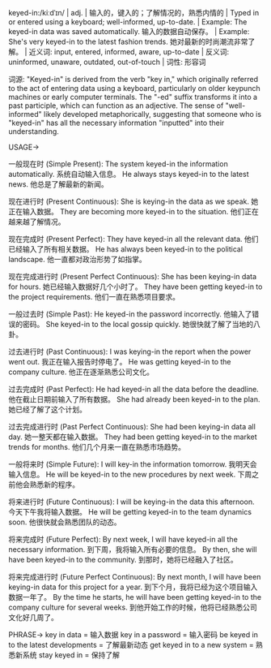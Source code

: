 keyed-in:/kiːdˈɪn/ | adj. | 输入的，键入的；了解情况的，熟悉内情的 | Typed in or entered using a keyboard; well-informed, up-to-date. | Example: The keyed-in data was saved automatically. 输入的数据自动保存。 | Example: She's very keyed-in to the latest fashion trends. 她对最新的时尚潮流非常了解。 | 近义词: input, entered, informed, aware, up-to-date | 反义词: uninformed, unaware, outdated, out-of-touch | 词性: 形容词

词源:  "Keyed-in" is derived from the verb "key in," which originally referred to the act of entering data using a keyboard, particularly on older keypunch machines or early computer terminals.  The "-ed" suffix transforms it into a past participle, which can function as an adjective. The sense of "well-informed" likely developed metaphorically, suggesting that someone who is "keyed-in" has all the necessary information "inputted" into their understanding.


USAGE->

一般现在时 (Simple Present):
The system keyed-in the information automatically.  系统自动输入信息。
He always stays keyed-in to the latest news. 他总是了解最新的新闻。

现在进行时 (Present Continuous):
She is keying-in the data as we speak. 她正在输入数据。
They are becoming more keyed-in to the situation. 他们正在越来越了解情况。

现在完成时 (Present Perfect):
They have keyed-in all the relevant data.  他们已经输入了所有相关数据。
He has always been keyed-in to the political landscape.  他一直都对政治形势了如指掌。

现在完成进行时 (Present Perfect Continuous):
She has been keying-in data for hours. 她已经输入数据好几个小时了。
They have been getting keyed-in to the project requirements. 他们一直在熟悉项目要求。

一般过去时 (Simple Past):
He keyed-in the password incorrectly.  他输入了错误的密码。
She keyed-in to the local gossip quickly. 她很快就了解了当地的八卦。

过去进行时 (Past Continuous):
I was keying-in the report when the power went out.  我正在输入报告时停电了。
He was getting keyed-in to the company culture. 他正在逐渐熟悉公司文化。

过去完成时 (Past Perfect):
He had keyed-in all the data before the deadline. 他在截止日期前输入了所有数据。
She had already been keyed-in to the plan. 她已经了解了这个计划。

过去完成进行时 (Past Perfect Continuous):
She had been keying-in data all day. 她一整天都在输入数据。
They had been getting keyed-in to the market trends for months. 他们几个月来一直在熟悉市场趋势。


一般将来时 (Simple Future):
I will key-in the information tomorrow.  我明天会输入信息。
He will be keyed-in to the new procedures by next week.  下周之前他会熟悉新的程序。

将来进行时 (Future Continuous):
I will be keying-in the data this afternoon.  今天下午我将输入数据。
He will be getting keyed-in to the team dynamics soon.  他很快就会熟悉团队的动态。

将来完成时 (Future Perfect):
By next week, I will have keyed-in all the necessary information.  到下周，我将输入所有必要的信息。
By then, she will have been keyed-in to the community. 到那时，她将已经融入了社区。

将来完成进行时 (Future Perfect Continuous):
By next month, I will have been keying-in data for this project for a year. 到下个月，我将已经为这个项目输入数据一年了。
By the time he starts, he will have been getting keyed-in to the company culture for several weeks.  到他开始工作的时候，他将已经熟悉公司文化好几周了。


PHRASE->
key in data = 输入数据
key in a password = 输入密码
be keyed in to the latest developments = 了解最新动态
get keyed in to a new system = 熟悉新系统
stay keyed in = 保持了解


